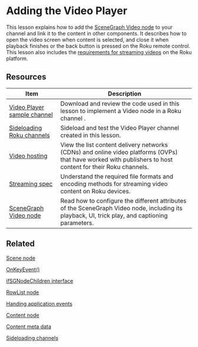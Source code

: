 # Adding the Video Player

This lesson explains how to add the [SceneGraph Video node](https://developer.roku.com/docs/references/scenegraph/media-playback-nodes/video.md) to your channel and link it to the content in other components. It describes how to open the video screen when content is selected, and close it when playback finishes or the back button is pressed on the Roku remote control. This lesson also includes the [requirements for streaming videos](https://developer.roku.com/docs/developer-programspecs/streaming.md) on the Roku platform. 

## Resources

| Item                                                         | Description                                                  |
| ------------------------------------------------------------ | ------------------------------------------------------------ |
| [Video Player sample channel](https://github.com/rokudev/scenegraph-master-sample/tree/master/VideoPlayer) | Download and review the code used in this lesson to implement a Video node in a Roku channel . |
| [Sideloading  Roku channels](https://developer.roku.com/docs/developer-program/getting-started/developer-setup.md#step-2-accessing-the-development-application-installer) | Sideload and test the Video Player channel created in this lesson. |
| [Video hosting](https://developer.roku.com/docs/developer-programfeatures/how-channels-work.md#content-hosting) | View the list  content delivery networks (CDNs) and online video platforms (OVPs) that have worked with publishers to host content for their Roku channels. |
| [Streaming spec](https://developer.roku.com/docs/developer-programspecs/streaming.md)                   | Understand the required file formats and encoding methods for streaming video content on Roku devices. |
| [SceneGraph Video node](https://developer.roku.com/docs/references/scenegraph/media-playback-nodes/video.md) | Read how to configure the different attributes of the SceneGraph Video node, including its playback, UI, trick play, and captioning parameters. |

## Related

[Scene node](https://developer.roku.com/docs/references/scenegraph/abstract-nodes/scene.md)

[OnKeyEvent()](https://developer.roku.com/docs/references/scenegraph/component-functions/onkeyevent.md)

[ifSGNodeChildren interface](https://developer.roku.com/docs/references/brightscript/interfaces/ifsgnodechildren.md)

[RowList node](https://developer.roku.com/docs/references/scenegraph/list-and-grid-nodes/rowlist.md)

[Handing application events](https://developer.roku.com/docs/developer-program/core-concepts/handling-application-events.md)

[Content node](https://developer.roku.com/docs/references/scenegraph/control-nodes/contentnode.md)  

[Content meta data](https://developer.roku.com/docs/developer-program/getting-started/architecture/content-metadata.md)

[Sideloading channels](https://developer.roku.com/docs/developer-program/getting-started/developer-setup.md#step-2-accessing-the-development-application-installer)
